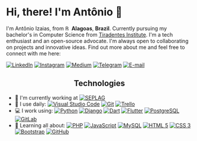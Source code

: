 # Hi, there! I'm Antônio 👋

I'm Antônio Izaias, from <img src="https://image.flaticon.com/icons/svg/197/197386.svg" width="13" alt="Brazil"/> **Alagoas**, **Brazil**. Currently pursuing my bachelor's in Computer Science from [Tiradentes Institute](https://al.unit.br "Centro Universitário Tiradentes"). I'm a tech enthusiast and an open-source advocate. I'm always open to collaborating on projects and innovative ideas. Find out more about me and feel free to connect with me here:

[![LinkedIn](https://img.shields.io/badge/-antonioizaias-blue?style=flat&logo=LinkedIn&logoColor=white&link=https://www.linkedin.com/in/antonioizaias/)](https://www.linkedin.com/in/antonioizaias/ "LinkedIn") [![Instagram](https://img.shields.io/badge/-antonioizs-purple?style=flat&logo=instagram&logoColor=white&link=https://instagram.com/antonioizs/)](https://instagram.com/antonioizs "Instagram") [![Medium](https://img.shields.io/badge/-@antonioizaias-03a57a?style=flat&labelColor=000000&logo=Medium&link=https://medium.com/@antonioizaias/)](https://medium.com/@antonioizaias "Medium") [![Telegram](https://img.shields.io/badge/-@antonioizaias-0088CC?style=flat&logo=Telegram&logoColor=white&link=https://t.me/antonioizaias/)](https://t.me/antonioizaias "Telegram") [![E-mail](https://img.shields.io/badge/-antonioizaiasgn@gmail.com-c14438?style=flat&logo=Gmail&logoColor=white&link=mailto:antonioizaiasgn@gmail.com?subject=Olá,%20Antônio!%20)](mailto:antonioizaiasgn@gmail.com?subject=Olá,%20Antônio!%20 "E-mail")

<h2 align="center"><strong>Technologies</strong></h2>

- 🏢 I'm currently working at [![SEPLAG](https://img.shields.io/badge/-Seplag-red?style=flat&labelColor=blue&logo=when-i-work&logoColor=white&link=http://www.seplag.al.gov.br/)](http://www.seplag.al.gov.br "Secretaria de Estado do Planejamento, Gestão e Patrimônio")
- 🚀 I use daily: [![Visual Studio Code](https://img.shields.io/badge/-Visual%20Studio%20Code-23A9F2?style=flat&logo=Visual%20Studio%20Code&logoColor=white)](# "Visual Studio Code") [![Git](https://img.shields.io/badge/-Git-black?style=flat&logo=Git)](# "Git") [![Trello](https://img.shields.io/badge/-Trello-0079BF?style=flat&logo=Trello&logoColor=white)](# "Trello")
- 💻 I work using: [![Python](https://img.shields.io/badge/-Python-black?style=flat&logo=Python )](# "Python") [![Django](https://img.shields.io/badge/-Django-092E20?style=flat&logo=Django)](# "Django") [![Dart](https://img.shields.io/badge/-Dart-1572B6?style=flat&logo=Dart)](# "Dart") [![Flutter](https://img.shields.io/badge/-Flutter-1572B6?style=flat&logo=Flutter)](# "Flutter") [![PostgreSQL](https://img.shields.io/badge/-PostgreSQL-336791?style=flat&logo=PostgreSQL)](# "PostgreSQL") [![GitLab](https://img.shields.io/badge/-GitLab-FCA121?style=flat&logo=GitLab)](# "GitLab")
- 🌱 Learning all about: [![PHP](https://img.shields.io/badge/-PHP-563D7C?style=flat&logo=PHP)](# "PHP") [![JavaScript](https://img.shields.io/badge/-JavaScript-black?style=flat&logo=JavaScript)](# "JavaScript") [![MySQL](https://img.shields.io/badge/-MySQL-orange?style=flat&logo=MySQL&logoColor=white)](# "MySQL") [![HTML 5](https://img.shields.io/badge/-HTML%205-E34F26?style=flat&logo=HTML5&logoColor=white)](# "HTML 5") [![CSS 3](https://img.shields.io/badge/-CSS%203-1572B6?style=flat&logo=CSS3)](# "CSS 3") [![Bootstrap](https://img.shields.io/badge/-Bootstrap-563D7C?style=flat&logo=Bootstrap)](# "Bootstrap") [![GitHub](https://img.shields.io/badge/-GitHub-181717?style=flat&logo=GitHub)](# "GitHub")